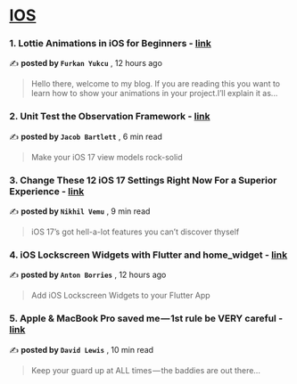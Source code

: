 
<h1><a href=https://medium.com/tag/ios/recommended target="_blank" rel="noopener noreferrer">IOS</a></h1>
<h3>1. Lottie Animations in iOS for Beginners - <a href=https://medium.com/@frknykc/lottie-animations-in-ios-for-beginners-75686530b7c7?source=tag_recommended_feed---------0-84----------ios----------456f4309_d75a_4ad5_a6af_f202c5ce4329------- target="_blank" rel="noopener noreferrer">link</a></h3>

✍️ **posted by `Furkan Yukcu`** <date> , 12 hours ago</date>

<blockquote>Hello there, welcome to my blog. If you are reading this you want to learn how to show your animations in your project.I’ll explain it as…</blockquote>

<h3>2. Unit Test the Observation Framework - <a href=https://medium.com/better-programming/unit-test-the-observation-framework-d0f0fe240944?source=tag_recommended_feed---------1-107----------ios----------456f4309_d75a_4ad5_a6af_f202c5ce4329------- target="_blank" rel="noopener noreferrer">link</a></h3>

✍️ **posted by `Jacob Bartlett`** <date> , 6 min read</date>

<blockquote>Make your iOS 17 view models rock-solid</blockquote>

<h3>3. Change These 12 iOS 17 Settings Right Now For a Superior Experience - <a href=https://medium.com/macoclock/change-these-12-ios-17-settings-right-now-for-a-superior-experience-8f43e28a10ab?source=tag_recommended_feed---------2-85----------ios----------456f4309_d75a_4ad5_a6af_f202c5ce4329------- target="_blank" rel="noopener noreferrer">link</a></h3>

✍️ **posted by `Nikhil Vemu`** <date> , 9 min read</date>

<blockquote>iOS 17’s got hell-a-lot features you can’t discover thyself</blockquote>

<h3>4. iOS Lockscreen Widgets with Flutter and home_widget - <a href=https://medium.com/@ABausG/ios-lockscreen-widgets-with-flutter-and-home-widget-0dfecc18cfa0?source=tag_recommended_feed---------3-84----------ios----------456f4309_d75a_4ad5_a6af_f202c5ce4329------- target="_blank" rel="noopener noreferrer">link</a></h3>

✍️ **posted by `Anton Borries`** <date> , 12 hours ago</date>

<blockquote>Add iOS Lockscreen Widgets to your Flutter App</blockquote>

<h3>5. Apple & MacBook Pro saved me — 1st rule be VERY careful - <a href=https://medium.com/macoclock/apple-macbook-pro-saved-me-1st-rule-be-very-careful-ebef26c5c4ed?source=tag_recommended_feed---------4-107----------ios----------456f4309_d75a_4ad5_a6af_f202c5ce4329------- target="_blank" rel="noopener noreferrer">link</a></h3>

✍️ **posted by `David Lewis`** <date> , 10 min read</date>

<blockquote>Keep your guard up at ALL times — the baddies are out there…</blockquote>

